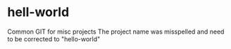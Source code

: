 # hell-world
Common GIT for misc projects
The project name was misspelled and need to be corrected to "hello-world"
